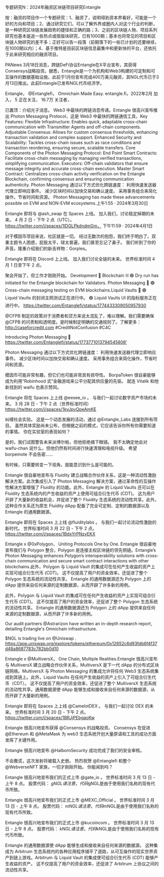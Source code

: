 专题研究N：2024年融资区块链项目研究Entangle


按：融资的项目作一个专题研究：1、融资了，说明得到资本界看好，可能是一个好的方向和项目；2、通过研究它们，可以了解外界或圈内人对这个行业的判断，是一种研究区块链发展趋势的捷径和正确的路；3、之前的区块链人物、项目系列研究也基本是追一些热点或按版块研究，已有1000期；基本也将常见的项目和区块链人物研究的差不多；正好可以告一段落（前期落下的一些已计划的还要继续，在1000期以内）；4、基于推特是目前区块链信息最集中和更新快的平台，还依托于此来研究相应的融资项目。

PANews 3月18日消息，跨链DeFi协议Entangle在X平台宣布，其获得Consensys战略投资。据悉，Entangle是一个为机构和Web3构建的可定制和可互操作的数据基础设施，此前于1月份宣布完成400万美元融资，其NGL代币已于3月13日推出。此前Entangle已发布NGL代币经济学。

Entangle，
@Entanglefi，
Omnichain Made Easy.
entangle.fi，2022年2月 加入，
5 正在关注，
16.7万 关注者，


已置顶：介绍光子消息。
Web3 中最快的跨链消息传递。Entangle 很高兴宣布推出 Photon Messaging Protocol，这是 Web3 中最快的跨链通信工具，Key Features:
Flexible Infrastructure: Enables quick, adaptable cross-chain communication with Transmitter Agents and off-chain components.
Adjustable Consensus: Allows for custom consensus thresholds, enhancing transaction validation and complex support.
Enhanced Security and Scalability: Tackles cross-chain issues such as race conditions and transaction reordering, ensuring secure, scalable transfers.
Core Components of the Photon Messaging Protocol:
End Point Smart Contracts: Facilitate cross-chain messaging by managing verified transactions, simplifying communication.
Executors: Off-chain validators that ensure message integrity and accurate cross-chain execution.
Master Smart Contract: Centralizes cross-chain activity verification on the Entangle Blockchain, confirming consensus and ensuring communication authenticity.
Photon Messaging 通过以下方式优化跨链速度：
利用快速发送器代理立即响应事件。
减少区块时间以加快交易和确认速度。
采用事务组合来简化操作，节省时间和资源。
Photon Messaging has made these advancements possible on EVM and NON-EVM ecosystems.上午1:55 · 2024年3月30日

Entangle 即将与
@ash_swap
在 Spaces 上线。
加入我们，讨论稳定掉期的未来。
4 月 2 日 - 下午 2 点（UTC）。
https://twitter.com/i/spaces/1lDGLPkdndmGm，
下午11:59 · 2024年4月1日

对于模因币项目来说，社区就是一切。
经过无数次的抱怨，我们终于明白了。双重主题令人困惑，屁股太平，球太普遍，我们甚至忘记了鼻子。
我们听到了你的声音。隆重介绍我们的新吉祥物：Gorples。

Entangle 即将在 Discord 上上线。
加入我们讨论全链的未来。
世界标准时间 4 月 1 日至下午 2 点。

聚会开始了，但工作才刚刚开始。
Development 👷
Blockchain ⛓️
🟣 Dry run has initiated for the Entangle blockchain for Validators.
Photon Messaging 💬
🟣 Cross-chain messaging testing on EVM blockchains.Liquid Vaults 🏦
🟣 Liquid Vaults 的封闭主网测试正在进行中。
🟣 Liquid Vaults UI 的指标服务正在进行中。
https://twitter.com/Entanglefi/status/1774433309050957930

@CFPB
制定的政策对于消费者和贷方来说太混乱了，难以理解。我们需要确保
@CFPB
的问责制和透明度。是时候制定明确的交通规则了。了解更多： http://caseforcredit.com #CreditNotConfusion #C4C

Introducing Photon Messaging 💬
https://twitter.com/Entanglefi/status/1773771013794545808’

Photon Messaging 通过以下方式优化跨链速度：
利用快速发送器代理立即响应事件。
减少区块时间以加快交易和确认速度。
采用事务组合来简化操作，节省时间和资源。

模因币可能非常有趣，但它们也可能非常具有掠夺性。
BorpaToken 很自豪能够成为利用“Robinhood 式”金融游戏来公平分配其供应量的先驱。
就连 Vitalik 和他新找到的 waifu 也表示赞同。

Entangle 将在 Spaces 上上线
@eesee_io
 。
与我们一起讨论数字资产市场的未来。
3 月 28 日 - 下午 2 点（世界标准时间）
https://twitter.com/i/spaces/1kvJpvQpeAmKE

纠缠社会实验。
这是一个动态发展的活动，通过
@Entangle_Labs
连接到所有项目。
虽然具体奖励尚未公布，但根据之前的模式，它应该告诉你所有你需要知道的事情。
你在实验室的表现如何？

是的，我们试图警告未来派博尔帕，但他拒绝摘下眼镜。
我不太确定他会对 waifu-chan 说什么，但他仍然有时间进行快速清理和电视升级。
希望 borpemote 不会告密……

有时候，只需要转变一下视角，就能意识到什么是可能的。

Entangle 很自豪地宣布与 Fluidity 建立战略合作伙伴关系，这是一种流动性激励解决方案。此次集成引入了 Photon Messaging 解决方案，通过革命性的互操作性解决方案增强了 Fluidity 的功能。此外，Entangle 的 Liquid Vaults 还可以在 Fluidity 生态系统内的产生收益的资产上使用可组合衍生代币 (CDT)。
这为用户开辟了大量新的收益机会，并促进了整个 Fluidity 生态系统的流动性共享。此外，这种合作关系还为原生 Fluidity dApp 配备了完全可定制、定制的数据源以及 Entangle 的通用数据源。

Entangle 即将在 Spaces 上上线
@fluiditylabs
 。
与我们一起讨论流动性激励的新时代。
世界标准时间 3 月 22 日 - 下午 2 点。
https://twitter.com/i/spaces/1BdxYrPNzvEKX

Entangle x 
@0xPolygon，
Uniting Protocols One by One.
Entangle 很自豪地宣布我们与 Polygon 整合，Polygon 是连接主权区块链的领先侧链。Entangle’s Photon Messaging enhances Polygon’s interoperability solutions with cross-chain communication and secure smart contract interactions with other blockchains.此外，Polygon 与 Liquid Vault 的集成可在任何产生收益的资产上实现可组合衍生代币 (CDT)。
这不仅提高了用户的资金效率，还促进了整个 Polygon 生态系统的流动性共享。
Entangle 的通用数据源还为 Polygon 上的 dApp 提供来自任何来源的定制数据源，从而开辟了许多新的用例。

此外，Polygon 与 Liquid Vault 的集成可在任何产生收益的资产上实现可组合衍生代币 (CDT)。
这不仅提高了用户的资金效率，还促进了整个 Polygon 生态系统的流动性共享。
Entangle 的通用数据源还为 Polygon 上的 dApp 提供来自任何来源的定制数据源，从而开辟了许多新的用例。

Our audit partners 
@Astrarizon
 have written an in-depth research report, detailing Entangle's Omnichain infrastructure.

$NGL is trading live on 
@Uniswap
.
https://app.uniswap.org/explore/tokens/ethereum/0x12652c6d93fdb6f4f37d48a8687783c782bb0d10

Entangle x 
@MultiversX，
One Chain, Multiple Realities.Entangle 很高兴宣布与 MultiversX 建立战略合作伙伴关系，MultiversX 是下一代 dApp 的分布式区块链网络。MultiversX 与 Photon Messaging 的集成允许将任何 Web3 生态系统集成到其链上。此外，Liquid Vaults 在任何产生收益的资产上引入了可组合衍生代币（CDT）。
这不仅提高了用户的资金效率，还促进了整个 MultiversX 生态系统的流动性共享。通用数据源使 dApp 能够生成和接收来自任何来源的数据源，从而开辟了大量新的用例。

Entangle 即将在 Spaces 上上线
@CamelotDEX
 。
与我们一起讨论 DEX 的未来。
世界标准时间 3 月 20 日 - 下午 2 点。
https://twitter.com/i/spaces/1BRJjPEbgaoKw

Entangle 很高兴地宣布获得
@Consensys
的战略投资。
Consensys 在促进
@Ethereum
和
@MetaMask
为 web3 生态系统开创大量原语和工具的成功方面发挥了关键作用。

Entangle 很高兴地宣布
@HalbornSecurity
成功完成了我们的安全审核。

不会撒谎，这次发射将被载入史册。
热烈祝贺
@Entanglefi
和整个
@WebverseNFT
家族，一切才刚刚开始。
你能闻到吗？

Entangle 很高兴地宣布我们的正式上市
@gate_io
 。
世界标准时间 3 月 13 日 - 上午 8 点。
股票代码： $gNGL
请注意，代码$gNGL是由于使用我们名称的现有代币所致。

Entangle 很高兴地宣布我们的正式上市
@MEXC_Official
 。
世界标准时间 3 月 13 日 - 上午 8 点。
股票代码： $mNGL
请注意，代码$mNGL是由于使用我们名称的现有代币所致。

Entangle 很高兴地宣布我们的正式上市
@kucoincom
 。
世界标准时间 3 月 13 日 - 上午 8 点。
股票代码： $kNGL
请注意，代码$kNGL是由于使用我们名称的现有代币所致。

Entangle 的通用数据源使 dApp 能够生成和接收来自任何来源的数据源。
这种集成为 Arbitrum 生态系统内的各种应用程序铺平了道路，从可互操作的现实世界资产到链上游戏。Arbitrum 与 Liquid Vault 的集成使可组合衍生代币 (CDT) 能够产生收益的资产。
这不仅提高了用户的资金效率，还促进了 Arbitrum 上协议之间的流动性共享。

